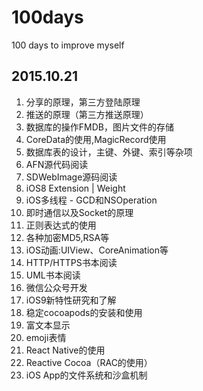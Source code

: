 # 100days
100 days to improve myself

2015.10.21
-----------
1. 分享的原理，第三方登陆原理
2. 推送的原理（第三方推送原理）
3. 数据库的操作FMDB，图片文件的存储
4. CoreData的使用,MagicRecord使用
5. 数据库表的设计，主键、外键、索引等杂项
5. AFN源代码阅读
6. SDWebImage源码阅读
7. iOS8 Extension | Weight
8. iOS多线程 - GCD和NSOperation
9. 即时通信以及Socket的原理
10. 正则表达式的使用
11. 各种加密MD5,RSA等
12. iOS动画:UIView、CoreAnimation等
13. HTTP/HTTPS书本阅读
14. UML书本阅读
15. 微信公众号开发
16. iOS9新特性研究和了解
17. 稳定cocoapods的安装和使用
18. 富文本显示
19. emoji表情
20. React Native的使用
21. Reactive Cocoa（RAC的使用）
22. iOS App的文件系统和沙盒机制
